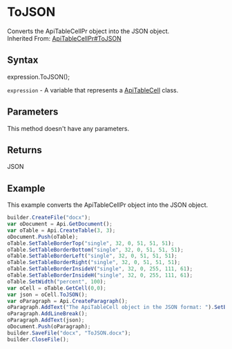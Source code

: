 # ToJSON

Converts the ApiTableCellPr object into the JSON object.<br>Inherited From: [ApiTableCellPr#ToJSON](../../ApiTableCellPr/Methods/ToJSON.md)

## Syntax

expression.ToJSON();

`expression` - A variable that represents a [ApiTableCell](../ApiTableCell.md) class.

## Parameters

This method doesn't have any parameters.

## Returns

JSON

## Example

This example converts the ApiTableCellPr object into the JSON object.

```javascript
builder.CreateFile("docx");
var oDocument = Api.GetDocument();
var oTable = Api.CreateTable(3, 3);
oDocument.Push(oTable);
oTable.SetTableBorderTop("single", 32, 0, 51, 51, 51);
oTable.SetTableBorderBottom("single", 32, 0, 51, 51, 51);
oTable.SetTableBorderLeft("single", 32, 0, 51, 51, 51);
oTable.SetTableBorderRight("single", 32, 0, 51, 51, 51);
oTable.SetTableBorderInsideV("single", 32, 0, 255, 111, 61);
oTable.SetTableBorderInsideH("single", 32, 0, 255, 111, 61);
oTable.SetWidth("percent", 100);
var oCell = oTable.GetCell(0,0);
var json = oCell.ToJSON();
var oParagraph = Api.CreateParagraph();
oParagraph.AddText("The ApiTableCell object in the JSON format: ").SetBold(true);
oParagraph.AddLineBreak();
oParagraph.AddText(json);
oDocument.Push(oParagraph);
builder.SaveFile("docx", "ToJSON.docx");
builder.CloseFile();
```